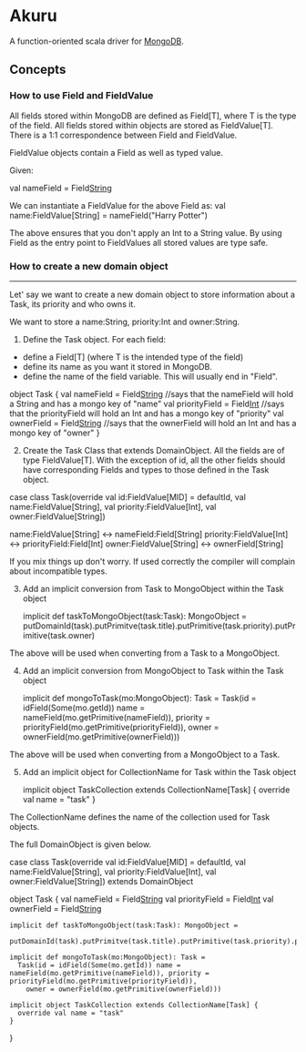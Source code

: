 # Akuru


A function-oriented scala driver for [MongoDB](http://www.mongodb.org/).


## Concepts


### How to use Field and FieldValue


All fields stored within MongoDB are defined as Field[T], where T is the type of the field. All fields stored within objects are
stored as FieldValue[T]. There is a 1:1 correspondence between Field and FieldValue.

FieldValue objects contain a Field as well as typed value.

Given:

val nameField = Field[String]("name")

We can instantiate a FieldValue for the above Field as:
val name:FieldValue[String] = nameField("Harry Potter")

The above ensures that you don't apply an Int to a String value. By using Field as the entry point to FieldValues all stored values are
type safe.


### How to create a new domain object
---------------------------------

Let' say we want to create a new domain object to store information about a Task, its priority and who owns it.

 We want to store a name:String, priority:Int and owner:String.

1. Define the Task object. For each field:
  - define a Field[T] (where T is the intended type of the field)
  - define its name as you want it stored in MongoDB. 
  - define the name of the field variable. This will usually end in "Field".
  
  object Task {
    val nameField = Field[String]("name") //says that the nameField will hold a String and has a mongo key of "name"
    val priorityField = Field[Int]("priority") //says that the priorityField will hold an Int and has a mongo key of "priority"
    val ownerField = Field[String]("owner") //says that the ownerField will hold an Int and has a mongo key of "owner"
  }

  
2. Create the Task Class that extends DomainObject. All the fields are of type FieldValue[T].  With the exception of id, all the other 
fields should have corresponding Fields and types to those defined in the Task object.

 case class Task(override val id:FieldValue[MID] = defaultId, 
                 val name:FieldValue[String], 
                 val priority:FieldValue[Int], 
                 val owner:FieldValue[String])
                 


 name:FieldValue[String] <-> nameField:Field[String]
 priority:FieldValue[Int] <-> priorityField:Field[Int]
 owner:FieldValue[String] <-> ownerField[String]
 
 If you mix things up don't worry. If used correctly the compiler will complain about incompatible types.
 

3. Add an implicit conversion from Task to MongoObject within the Task object

    implicit def taskToMongoObject(task:Task): MongoObject =
      putDomainId(task).putPrimitve(task.title).putPrimitive(task.priority).putPrimitive(task.owner)

 The above will be used when converting from a Task to a MongoObject.
 
4. Add an implicit conversion from MongoObject to Task within the Task object

    implicit def mongoToTask(mo:MongoObject): Task =
      Task(id = idField(Some(mo.getId)) name = nameField(mo.getPrimitive(nameField)), priority = priorityField(mo.getPrimitive(priorityField)),
        owner = ownerField(mo.getPrimitive(ownerField)))

 The above will be used when converting from a MongoObject to a Task.        
 
5. Add an implicit object for CollectionName for Task within the Task object

    implicit object TaskCollection extends CollectionName[Task] {
      override val name = "task"
    }
 
 The CollectionName defines the name of the collection used for Task objects.
 
The full DomainObject is given below.
 
case class Task(override val id:FieldValue[MID] = defaultId,
                  val name:FieldValue[String],
                  val priority:FieldValue[Int],
                  val owner:FieldValue[String]) extends DomainObject
 
object Task {
    val nameField = Field[String]("name")
    val priorityField = Field[Int]("priority")
    val ownerField = Field[String]("owner")

    implicit def taskToMongoObject(task:Task): MongoObject =
      putDomainId(task).putPrimitve(task.title).putPrimitive(task.priority).putPrimitive(task.owner)

    implicit def mongoToTask(mo:MongoObject): Task =
      Task(id = idField(Some(mo.getId)) name = nameField(mo.getPrimitive(nameField)), priority = priorityField(mo.getPrimitive(priorityField)),
        owner = ownerField(mo.getPrimitive(ownerField)))

    implicit object TaskCollection extends CollectionName[Task] {
      override val name = "task"
    }
  }
   
